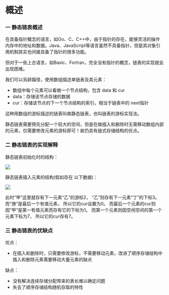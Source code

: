 # 概述

### 一 静态链表概述

在具备指针概念的语言，如Go、C、C++中，由于指针的存在，能够灵活的操作内存中的地址和数据。Java、JavaScript等语言虽然不具备指针，但是其对象引用机制其实也间接具备了指针的很多功能。

但对于一些上古语言，如Basic、Fortran，完全没有指针的概念，链表的实现就会出现困难。

我们可以另辟蹊径，使用数组描述单链表及其元素：

* 数组中每个元素可以看做一个节点结构，包含 data 和 cur
* data：存储该节点存储的数据
* cur：存储该节点的下一个节点结构的索引，相当于链表中的 next指针

这种用数组的游标描述的链表叫做静态链表，也叫链表的游标实现法。

静态链表需要预先分配一个较大的空间，但是在做插入和删除时无需移动数组内部的元素，仅需要修改元素的游标即可！故仍具有链式存储结构的优点。

### 二 静态链表的实现解释

静态链表初始化时的结构：  


![](https://github.com/overnote/over-algorithm/raw/master/images/structure/list-10.png)

静态链表插入元素的结构\(假如存在 以下数据\)：  


![](https://github.com/overnote/over-algorithm/raw/master/images/structure/list-11.png)

此时“甲”这里就存有下一元素“乙”的游标2， “乙”则存有下一元素“丁”的下标3。 而“庚”是最后一个有值元素， 所以它的cur设置为0。 而最后一个元素的cur则因“甲”是第一有值元素而存有它的下标为1。 而第一个元素则因空闲空间的第一个元素下标为7， 所以它的cur存有7。

### 三 静态链表的优缺点

优点：

* 在插入和删除时，只需要修改游标，不需要移动元素，改进了顺序存储结构中插入和删除元素需要移动大量元素的缺点

缺点：

* 没有解决连续存储分配带来的表长难以确定问题
* 失去了顺序存储结构随机存取的特性

